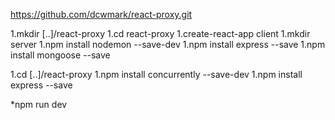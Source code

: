 https://github.com/dcwmark/react-proxy.git

1.mkdir [..]/react-proxy
1.cd react-proxy
1.create-react-app client
1.mkdir server
1.npm install nodemon --save-dev
1.npm install express --save
1.npm install mongoose --save

1.cd [..]/react-proxy
1.npm install concurrently --save-dev
1.npm install express --save

*npm run dev